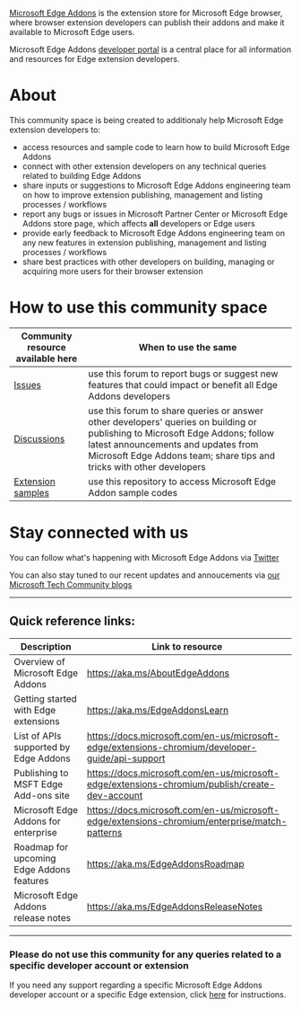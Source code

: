 [Microsoft Edge Addons](https://microsoftedge.microsoft.com/addons/Microsoft-Edge-Extensions-Home) is the extension store for Microsoft Edge browser, where browser extension developers can publish their addons and make it available to Microsoft Edge users.

Microsoft Edge Addons [developer portal](https://developer.microsoft.com/en-us/microsoft-edge/extensions/) is a central place for all information and resources for Edge extension developers.

# About
This community space is being created to additionaly help Microsoft Edge extension developers to:
  * access resources and sample code to learn how to build Microsoft Edge Addons
  * connect with other extension developers on any technical queries related to building Edge Addons
  * share inputs or suggestions to Microsoft Edge Addons engineering team on how to improve extension publishing, management and listing processes / workflows
  * report any bugs or issues in Microsoft Partner Center or Microsoft Edge Addons store page, which affects  **all** developers or Edge users
  * provide early feedback to Microsoft Edge Addons engineering team on any new features in extension publishing, management and listing processes / workflows
  * share best practices with other developers on building, managing or acquiring more users for their browser extension

# How to use this community space

| Community resource available here | When to use the same  |
| ------------ | ------------ |
| [Issues](https://github.com/microsoft/MicrosoftEdge-Extensions/issues)  | use this forum to report bugs or suggest new features that could impact or benefit all Edge Addons developers |
| [Discussions](https://github.com/microsoft/MicrosoftEdge-Extensions/discussions) | use this forum to share queries or answer other developers' queries on building or publishing to Microsoft Edge Addons; follow latest announcements and updates from Microsoft Edge Addons team; share tips and tricks with other developers |
| [Extension samples](https://github.com/microsoft/MicrosoftEdge-Extensions/tree/main/Extension%20samples) | use this repository to access Microsoft Edge Addon sample codes |


# Stay connected with us

You can follow what's happening with Microsoft Edge Addons via [Twitter](https://twitter.com/search?q=%23EdgeExtensions&src=typed_query&f=live) 

You can also stay tuned to our recent updates and annoucements via [our Microsoft Tech Community blogs](https://techcommunity.microsoft.com/t5/forums/searchpage/tab/message?filter=location&q=microsoftedgeaddons&location=category:MicrosoftEdgeInsider&sort_by=-topicPostDate&collapse_discussion=true)


------------


## Quick reference links:

| Description | Link to resource |
| ------------ | ------------ |
| Overview of Microsoft Edge Addons | https://aka.ms/AboutEdgeAddons |
| Getting started with Edge extensions | https://aka.ms/EdgeAddonsLearn |
| List of APIs supported by Edge Addons | https://docs.microsoft.com/en-us/microsoft-edge/extensions-chromium/developer-guide/api-support |
| Publishing to MSFT Edge Add-ons site | https://docs.microsoft.com/en-us/microsoft-edge/extensions-chromium/publish/create-dev-account |
| Microsoft Edge Addons for enterprise | https://docs.microsoft.com/en-us/microsoft-edge/extensions-chromium/enterprise/match-patterns |
| Roadmap for upcoming Edge Addons features | https://aka.ms/EdgeAddonsRoadmap |
| Microsoft Edge Addons release notes | https://aka.ms/EdgeAddonsReleaseNotes |


------------



### Please **do not** use this community for any queries related to a specific developer account or extension
If you need any support regarding a specific Microsoft Edge Addons developer account or a specific Edge extension,  click [here](https://docs.microsoft.com/en-us/microsoft-edge/extensions-chromium/publish/contact-extensions-team) for instructions.


